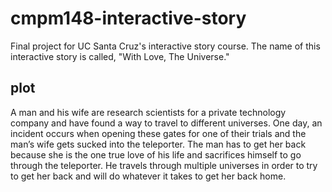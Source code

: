 # cmpm148-interactive-story
Final project for UC Santa Cruz's interactive story course. The name of this interactive story is called, "With Love, The Universe."

## plot
A man and his wife are research scientists for a private technology company and have found a way to travel to different universes. One day, an incident occurs when opening these gates for one of their trials and the man’s wife gets sucked into the teleporter. The man has to get her back because she is the one true love of his life and sacrifices himself to go through the teleporter. He travels through multiple universes in order to try to get her back and will do whatever it takes to get her back home.